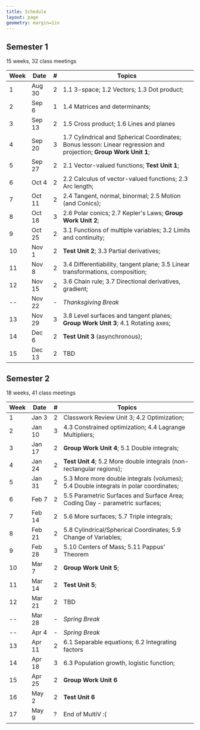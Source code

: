 ```yaml
---
title: Schedule
layout: page
geometry: margin=1in
---
```


## Semester 1 

15 weeks, 32 class meetings

|Week|Date  |#|Topics|
|----|------|-|------|
|1   |Aug 30|2|1.1 3-space; 1.2 Vectors; 1.3 Dot product; |
|2   |Sep 6 |1|1.4 Matrices and determinants;  |
|3   |Sep 13|2|1.5 Cross product; 1.6 Lines and planes|
|4   |Sep 20|3|1.7 Cylindrical and Spherical Coordinates; Bonus lesson: Linear regression and projection; __Group Work Unit 1__; |
|5   |Sep 27|2|2.1 Vector-valued functions; __Test Unit 1__;|
|6   |Oct 4 |2|2.2 Calculus of vector-valued functions; 2.3 Arc length; |
|7   |Oct 11|2|2.4 Tangent, normal, binormal; 2.5 Motion (and Conics); |
|8   |Oct 18|3|2.6 Polar conics; 2.7 Kepler's Laws; __Group Work Unit 2__;|
|9   |Oct 25|2|3.1 Functions of multiple variables; 3.2 Limits and continuity; |
|10  |Nov 1 |2|__Test Unit 2__; 3.3 Partial derivatives; |
|11  |Nov 8 |2|3.4 Differentiability, tangent plane; 3.5 Linear transformations, composition; |
|12  |Nov 15|2|3.6 Chain rule; 3.7 Directional derivatives, gradient; |
|--  |Nov 22|-|_Thanksgiving Break_|
|13  |Nov 29|3|3.8 Level surfaces and tangent planes; __Group Work Unit 3__; 4.1 Rotating axes; |
|14  |Dec 6 |2|__Test Unit 3__ (asynchronous); |
|15  |Dec 13|2|TBD|

## Semester 2

18 weeks, 41 class meetings

|Week|Date  |#|Topics|
|----|------|-|----------------------------------------|
|1   |Jan 3 |2|Classwork Review Unit 3; 4.2 Optimization;|
|2   |Jan 10|3|4.3 Constrained optimization; 4.4 Lagrange Multipliers;|
|3   |Jan 17|2|__Group Work Unit 4__; 5.1 Double integrals;|
|4   |Jan 24|2|__Test Unit 4__; 5.2 More double integrals (non-rectangular regions); |
|5   |Jan 31|2|5.3 More more double integrals (volumes); 5.4 Double integrals in polar coordinates;|
|6   |Feb 7 |2|5.5 Parametric Surfaces and Surface Area; Coding Day - parametric surfaces; |
|7   |Feb 14|2|5.6 More surfaces; 5.7 Triple integrals; |
|8   |Feb 21|2|5.8 Cylindrical/Spherical Coordinates; 5.9 Change of Variables;|
|9   |Feb 28|3|5.10 Centers of Mass; 5.11 Pappus' Theorem|
|10  |Mar 7 |2|__Group Work Unit 5__;|
|11  |Mar 14|2|__Test Unit 5__;|
|12  |Mar 21|2|TBD|
|--  |Mar 28|-|_Spring Break_|
|--  |Apr 4 |-|_Spring Break_|
|13  |Apr 11|2|6.1 Separable equations; 6.2 Integrating factors|
|14  |Apr 18|3|6.3 Population growth, logistic function;|
|15  |Apr 25|2|__Group Work Unit 6__|
|16  |May 2 |2|__Test Unit 6__|
|17  |May 9 |?|End of MultiV :(|

